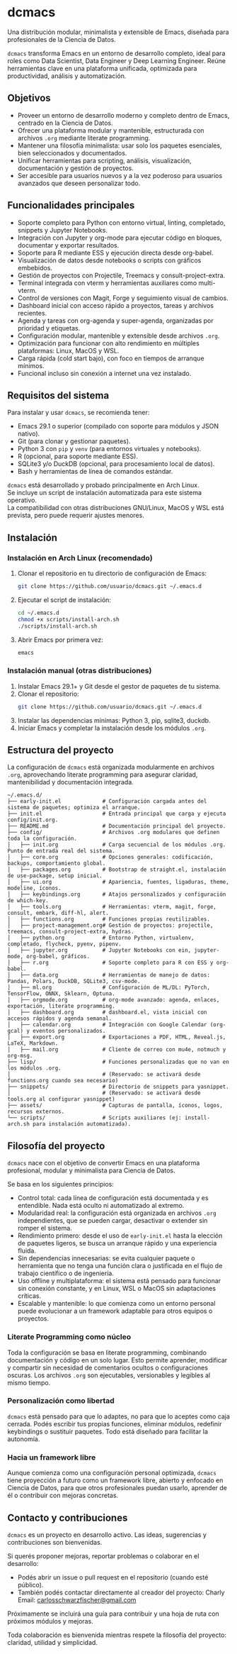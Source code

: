 # dcmacs

Una distribución modular, minimalista y extensible de Emacs, diseñada para profesionales de la Ciencia de Datos.

`dcmacs` transforma Emacs en un entorno de desarrollo completo, ideal para roles como Data Scientist, Data Engineer y Deep Learning Engineer. Reúne herramientas clave en una plataforma unificada, optimizada para productividad, análisis y automatización.

## Objetivos

- Proveer un entorno de desarrollo moderno y completo dentro de Emacs, centrado en la Ciencia de Datos.
- Ofrecer una plataforma modular y mantenible, estructurada con archivos `.org` mediante literate programming.
- Mantener una filosofía minimalista: usar solo los paquetes esenciales, bien seleccionados y documentados.
- Unificar herramientas para scripting, análisis, visualización, documentación y gestión de proyectos.
- Ser accesible para usuarios nuevos y a la vez poderoso para usuarios avanzados que deseen personalizar todo.

## Funcionalidades principales

- Soporte completo para Python con entorno virtual, linting, completado, snippets y Jupyter Notebooks.
- Integración con Jupyter y org-mode para ejecutar código en bloques, documentar y exportar resultados.
- Soporte para R mediante ESS y ejecución directa desde org-babel.
- Visualización de datos desde notebooks o scripts con gráficos embebidos.
- Gestión de proyectos con Projectile, Treemacs y consult-project-extra.
- Terminal integrada con vterm y herramientas auxiliares como multi-vterm.
- Control de versiones con Magit, Forge y seguimiento visual de cambios.
- Dashboard inicial con acceso rápido a proyectos, tareas y archivos recientes.
- Agenda y tareas con org-agenda y super-agenda, organizadas por prioridad y etiquetas.
- Configuración modular, mantenible y extensible desde archivos `.org`.
- Optimización para funcionar con alto rendimiento en múltiples plataformas: Linux, MacOS y WSL.
- Carga rápida (cold start bajo), con foco en tiempos de arranque mínimos.
- Funcional incluso sin conexión a internet una vez instalado.

## Requisitos del sistema

Para instalar y usar `dcmacs`, se recomienda tener:

- Emacs 29.1 o superior (compilado con soporte para módulos y JSON nativo).
- Git (para clonar y gestionar paquetes).
- Python 3 con `pip` y `venv` (para entornos virtuales y notebooks).
- R (opcional, para soporte mediante ESS).
- SQLite3 y/o DuckDB (opcional, para procesamiento local de datos).
- Bash y herramientas de línea de comandos estándar.

`dcmacs` está desarrollado y probado principalmente en Arch Linux.  
Se incluye un script de instalación automatizada para este sistema operativo.  
La compatibilidad con otras distribuciones GNU/Linux, MacOS y WSL está prevista, pero puede requerir ajustes menores.

## Instalación

### Instalación en Arch Linux (recomendado)

1. Clonar el repositorio en tu directorio de configuración de Emacs:
   ```bash
   git clone https://github.com/usuario/dcmacs.git ~/.emacs.d
   ```

2. Ejecutar el script de instalación:
   ```bash
   cd ~/.emacs.d
   chmod +x scripts/install-arch.sh
   ./scripts/install-arch.sh
   ```

3. Abrir Emacs por primera vez:
   ```bash
   emacs
   ```

### Instalación manual (otras distribuciones)

1. Instalar Emacs 29.1+ y Git desde el gestor de paquetes de tu sistema.
2. Clonar el repositorio:
   ```bash
   git clone https://github.com/usuario/dcmacs.git ~/.emacs.d
   ```
3. Instalar las dependencias mínimas: Python 3, pip, sqlite3, duckdb.
4. Iniciar Emacs y completar la instalación desde los módulos `.org`.

## Estructura del proyecto

La configuración de `dcmacs` está organizada modularmente en archivos `.org`, aprovechando literate programming para asegurar claridad, mantenibilidad y documentación integrada.

```
~/.emacs.d/
├── early-init.el             # Configuración cargada antes del sistema de paquetes; optimiza el arranque.
├── init.el                   # Entrada principal que carga y ejecuta config/init.org.
├── README.md                 # Documentación principal del proyecto.
├── config/                   # Archivos .org modulares que definen toda la configuración.
│   ├── init.org              # Carga secuencial de los módulos .org. Punto de entrada real del sistema.
│   ├── core.org              # Opciones generales: codificación, backups, comportamiento global.
│   ├── packages.org          # Bootstrap de straight.el, instalación de use-package, setup inicial.
│   ├── ui.org                # Apariencia, fuentes, ligaduras, theme, modeline, íconos.
│   ├── keybindings.org       # Atajos personalizados y configuración de which-key.
│   ├── tools.org             # Herramientas: vterm, magit, forge, consult, embark, diff-hl, alert.
│   ├── functions.org         # Funciones propias reutilizables.
│   ├── project-management.org# Gestión de proyectos: projectile, treemacs, consult-project-extra, hydras.
│   ├── python.org            # Entorno Python, virtualenv, completado, flycheck, pyenv, pipenv.
│   ├── jupyter.org           # Jupyter Notebooks con ein, jupyter-mode, org-babel, gráficos.
│   ├── r.org                 # Soporte completo para R con ESS y org-babel.
│   ├── data.org              # Herramientas de manejo de datos: Pandas, Polars, DuckDB, SQLite3, csv-mode.
│   ├── ml.org                # Configuración de ML/DL: PyTorch, TensorFlow, ONNX, Sklearn, Optuna.
│   ├── orgmode.org           # org-mode avanzado: agenda, enlaces, exportación, literate programming.
│   ├── dashboard.org         # dashboard.el, vista inicial con accesos rápidos y agenda semanal.
│   ├── calendar.org          # Integración con Google Calendar (org-gcal) y eventos personalizados.
│   ├── export.org            # Exportaciones a PDF, HTML, Reveal.js, LaTeX, Markdown.
│   ├── mail.org              # Cliente de correo con mu4e, notmuch y org-msg.
├── lisp/                     # Funciones personalizadas que no van en los módulos .org.
│                             # (Reservado: se activará desde functions.org cuando sea necesario)
├── snippets/                 # Directorio de snippets para yasnippet.
│                             # (Reservado: se activará desde tools.org al configurar yasnippet)
├── assets/                   # Capturas de pantalla, íconos, logos, recursos externos.
└── scripts/                  # Scripts auxiliares (ej: install-arch.sh para instalación automatizada).
```

## Filosofía del proyecto

`dcmacs` nace con el objetivo de convertir Emacs en una plataforma profesional, modular y minimalista para Ciencia de Datos.

Se basa en los siguientes principios:

- Control total: cada línea de configuración está documentada y es entendible. Nada está oculto ni automatizado al extremo.
- Modularidad real: la configuración está organizada en archivos `.org` independientes, que se pueden cargar, desactivar o extender sin romper el sistema.
- Rendimiento primero: desde el uso de `early-init.el` hasta la elección de paquetes ligeros, se busca un arranque rápido y una experiencia fluida.
- Sin dependencias innecesarias: se evita cualquier paquete o herramienta que no tenga una función clara o justificada en el flujo de trabajo científico o de ingeniería.
- Uso offline y multiplataforma: el sistema está pensado para funcionar sin conexión constante, y en Linux, WSL o MacOS sin adaptaciones críticas.
- Escalable y mantenible: lo que comienza como un entorno personal puede evolucionar a un framework adaptable para otros equipos o proyectos.

### Literate Programming como núcleo

Toda la configuración se basa en literate programming, combinando documentación y código en un solo lugar. Esto permite aprender, modificar y compartir sin necesidad de comentarios ocultos o configuraciones oscuras. Los archivos `.org` son ejecutables, versionables y legibles al mismo tiempo.

### Personalización como libertad

`dcmacs` está pensado para que lo adaptes, no para que lo aceptes como caja cerrada. Podés escribir tus propias funciones, eliminar módulos, redefinir keybindings o sustituir paquetes. Todo está diseñado para facilitar la autonomía.

### Hacia un framework libre

Aunque comienza como una configuración personal optimizada, `dcmacs` tiene proyección a futuro como un framework libre, abierto y enfocado en Ciencia de Datos, para que otros profesionales puedan usarlo, aprender de él o contribuir con mejoras concretas.

## Contacto y contribuciones

`dcmacs` es un proyecto en desarrollo activo. Las ideas, sugerencias y contribuciones son bienvenidas.

Si querés proponer mejoras, reportar problemas o colaborar en el desarrollo:

- Podés abrir un issue o pull request en el repositorio (cuando esté público).
- También podés contactar directamente al creador del proyecto: Charly  
  Email: carlosschwarzfischer@gmail.com

Próximamente se incluirá una guía para contribuir y una hoja de ruta con próximos módulos y mejoras.

Toda colaboración es bienvenida mientras respete la filosofía del proyecto: claridad, utilidad y simplicidad.
